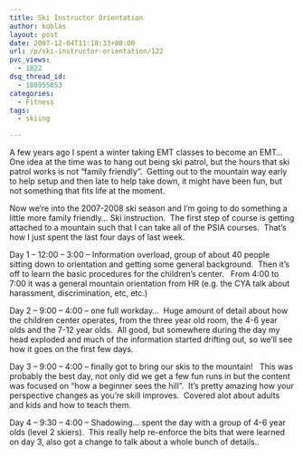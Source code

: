 ```yaml
---
title: Ski Instructor Orientation
author: koblas
layout: post
date: 2007-12-04T11:18:33+00:00
url: /p/ski-instructor-orientation/122
pvc_views:
  - 1822
dsq_thread_id:
  - 188955853
categories:
  - Fitness
tags:
  - skiing

---
```

A few years ago I spent a winter taking EMT classes to become an EMT&#8230;&nbsp; One idea at the time was to hang out being ski patrol, but the hours that ski patrol works is not &#8220;family friendly&#8221;.&nbsp; Getting out to the mountain way early to help setup and then late to help take down, it might have been fun, but not something that fits life at the moment.

Now we&#8217;re into the 2007-2008 ski season and I&#8217;m going to do something a little more family friendly&#8230; Ski instruction.&nbsp; The first step of course is getting attached to a mountain such that I can take all of the PSIA courses.&nbsp; That&#8217;s how I just spent the last four days of last week.

Day 1 &#8211; 12:00 &#8211; 3:00 &#8211; Information overload, group of about 40 people sitting down to orientation and getting some general background.&nbsp; Then it&#8217;s off to learn the basic procedures for the children&#8217;s center.&nbsp;&nbsp; From 4:00 to 7:00 it was a general mountain orientation from HR (e.g. the CYA talk about harassment, discrimination, etc, etc.)

Day 2 &#8211; 9:00 &#8211; 4:00 &#8211; one full workday&#8230;&nbsp; Huge amount of detail about how the children center operates, from the three year old room, the 4-6 year olds and the 7-12 year olds.&nbsp; All good, but somewhere during the day my head exploded and much of the information started drifting out, so we&#8217;ll see how it goes on the first few days.

Day 3 &#8211; 9:00 &#8211; 4:00 &#8211; finally got to bring our skis to the mountain!&nbsp;&nbsp; This was probably the best day, not only did we get a few fun runs in but the content was focused on &#8220;how a beginner sees the hill&#8221;.&nbsp; It&#8217;s pretty amazing how your perspective changes as you&#8217;re skill improves.&nbsp; Covered alot about adults and kids and how to teach them.

Day 4 &#8211; 9:30 &#8211; 4:00 &#8211; Shadowing&#8230; spent the day with a group of 4-6 year olds (level 2 skiers).&nbsp; This really help re-enforce the bits that were learned on day 3, also got a change to talk about a whole bunch of details..
